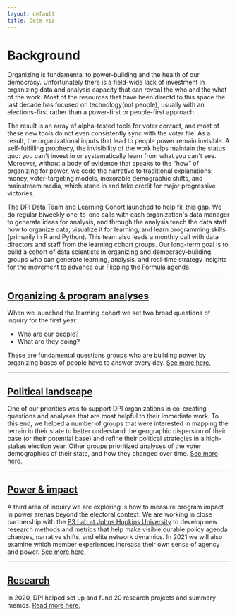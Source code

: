 ```yaml
---
layout: default
title: Data viz
---
```

# Background
Organizing is fundamental to power-building and the health of our democracy. Unfortunately there is a field-wide lack of investment in organizing data and analysis capacity that can reveal the who and the what of the work. Most of the resources that have been directd to this space the last decade has focused on technology(not people), usually with an elections-first rather than a power-first or people-first approach.

The result is an array of alpha-tested tools for voter contact, and most of these new tools do not even consistently sync with the voter file. As a result, the organizational inputs that lead to people power remain invisible. A self-fulfilling prophecy, the invisibility of the work helps maintain the status quo: you can't invest in or systematically learn from what you can't see. Moreover, without a body of evidence that speaks to the “how” of organizing for power, we cede the narrative to traditional explanations: money, voter-targeting models, inexorable demographic shifts, and mainstream media, which stand in and take credit for major progressive victories.

The DPI Data Team and Learning Cohort launched to help fill this gap. We do regular biweekly one-to-one calls with each organization's data manager to generate ideas for analysis, and through the analysis teach the data staff how to organize data, visualize it for learning, and learn programming skills (primarily in R and Python). This team also leads a monthly call with data directors and staff from the learning cohort groups. Our long-term goal is to build a cohort of data scientists in organizing and democracy-building groups who can generate learning, analysis, and real-time strategy insights for the movement to advance our <a href="https://democracy-power-innovation.github.io/blog/2020/09/23/flip-the-formula">Flipping the Formula</a> agenda.

---
## <a href="/data-viz/organizing/index.html"> Organizing & program analyses </a>
When we launched the learning cohort we set two broad questions of inquiry for the first year:

- Who are our people?
- What are they doing?

These are fundamental questions groups who are building power by organizing bases of people have to answer every day. <a href="/data-viz/organizing/index.html">See more here.</a>

---
## <a href="/data-viz/pol-landscape/index.html"> Political landscape</a>
One of our priorities was to support DPI organizations in co-creating questions and analyses that are most helpful to their immediate work. To this end, we helped a number of groups that were interested in mapping the terrain in their state to better understand the geographic dispersion of their base (or their potential base) and refine their political strategies in a high-stakes election year. Other groups prioritized analyses of the voter demographics of their state, and how they changed over time. <a href="/data-viz/pol-landscape/index.html">See more here.</a>

---
## <a href="/data-viz/power/index.html"> Power & impact </a>
A third area of inquiry we are exploring is how to measure program impact in power arenas beyond the electoral context. We are working in close partnership with the <a href="https://snfagora.jhu.edu/project/p3-lab/">P3 Lab at Johns Hopkins University</a> to develop new research methods and metrics that help make visible durable policy agenda changes, narrative shifts, and elite network dynamics. In 2021 we will also examine which member experiences increase their own sense of agency and power. <a href="/data-viz/power/index.html">See more here.</a>

---
## <a href="/data-viz/research/index.html"> Research</a>
In 2020, DPI helped set up and fund 20 research projects and summary memos. <a href="/data-viz/research/index.html">Read more here.</a>


